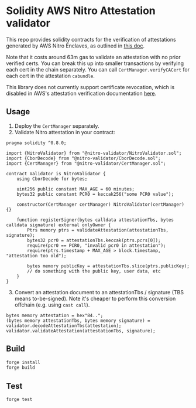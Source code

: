 # Solidity AWS Nitro Attestation validator

This repo provides solidity contracts for the verification of attestations generated by AWS Nitro Enclaves, as outlined in
[this doc](https://github.com/aws/aws-nitro-enclaves-nsm-api/blob/4b851f3006c6fa98f23dcffb2cba03b39de9b8af/docs/attestation_process.md#3-attestation-document-validation).

Note that it costs around 63m gas to validate an attestation with no prior verified certs.
You can break this up into smaller transactions by verifying each cert in the chain separately.
You can call `CertManager.verifyCACert` for each cert in the attestation `cabundle`.

This library does not currently support certificate revocation, which is disabled in AWS's attestation verification documentation
[here](https://github.com/aws/aws-nitro-enclaves-nsm-api/blob/4b851f3006c6fa98f23dcffb2cba03b39de9b8af/docs/attestation_process.md#32-syntactical-validation).

## Usage

1. Deploy the `CertManager` separately.
2. Validate Nitro attestation in your contract:

```solidity
pragma solidity ^0.8.0;

import {NitroValidator} from "@nitro-validator/NitroValidator.sol";
import {CborDecode} from "@nitro-validator/CborDecode.sol";
import {CertManager} from "@nitro-validator/CertManager.sol";

contract Validator is NitroValidator {
    using CborDecode for bytes;

    uint256 public constant MAX_AGE = 60 minutes;
    bytes32 public constant PCR0 = keccak256("some PCR0 value");
    
    constructor(CertManager certManager) NitroValidator(certManager) {}

    function registerSigner(bytes calldata attestationTbs, bytes calldata signature) external onlyOwner {
        Ptrs memory ptrs = validateAttestation(attestationTbs, signature);
        bytes32 pcr0 = attestationTbs.keccak(ptrs.pcrs[0]);
        require(pcr0 == PCR0, "invalid pcr0 in attestation");
        require(ptrs.timestamp + MAX_AGE > block.timestamp, "attestation too old");

        bytes memory publicKey = attestationTbs.slice(ptrs.publicKey);
        // do something with the public key, user data, etc
    }
}
```
3. Convert an attestation document to an attestationTbs / signature (TBS means to-be-signed).
Note it's cheaper to perform this conversion offchain (e.g. using `cast call`).
```solidity
bytes memory attestation = hex"84..";
(bytes memory attestationTbs, bytes memory signature) = validator.decodeAttestationTbs(attestation);
validator.validateAttestation(attestationTbs, signature);
```

## Build

```sh
forge install
forge build
```

## Test

```sh
forge test
```
